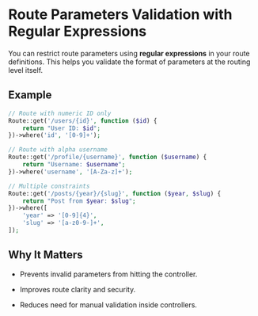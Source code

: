 # Route Parameters Validation with Regular Expressions

You can restrict route parameters using **regular expressions** in your route definitions. This helps you validate the format of parameters at the routing level itself.

## Example

```php
// Route with numeric ID only
Route::get('/users/{id}', function ($id) {
    return "User ID: $id";
})->where('id', '[0-9]+');

// Route with alpha username
Route::get('/profile/{username}', function ($username) {
    return "Username: $username";
})->where('username', '[A-Za-z]+');

// Multiple constraints
Route::get('/posts/{year}/{slug}', function ($year, $slug) {
    return "Post from $year: $slug";
})->where([
    'year' => '[0-9]{4}',
    'slug' => '[a-z0-9-]+',
]);
```

## Why It Matters

- Prevents invalid parameters from hitting the controller.

- Improves route clarity and security.

- Reduces need for manual validation inside controllers.
